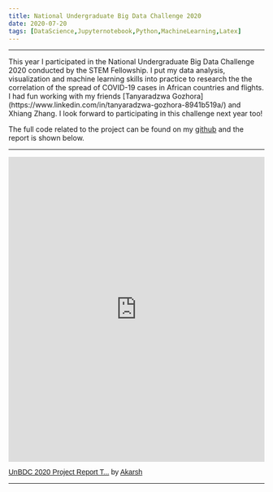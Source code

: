 ```yaml
---
title: National Undergraduate Big Data Challenge 2020
date: 2020-07-20 
tags: [DataScience,Jupyternotebook,Python,MachineLearning,Latex]
---
```


<hr>
This year I participated in the National Undergraduate Big Data Challenge 2020 conducted by the STEM Fellowship.
I put my data analysis, visualization and machine learning skills into practice to research the the correlation of the spread of COVID-19 cases in African countries and flights.
I had fun working with my friends [Tanyaradzwa Gozhora](https://www.linkedin.com/in/tanyaradzwa-gozhora-8941b519a/) and Xhiang Zhang. I look forward to participating in this challenge next year too!

The full code related to the project can be found on my [github](https://github.com/Akarsh654/UnBDC-2020) and the report is shown below.
<hr>
<iframe class="scribd_iframe_embed" title="UnBDC 2020 Project Report Template" src="https://www.scribd.com/embeds/468647578/content?start_page=1&view_mode=scroll&access_key=key-6wx5vGXqzgCWfcYkUW8D" data-auto-height="true" data-aspect-ratio="0.7080062794348508" scrolling="no" width="100%" height="600" frameborder="0"></iframe><p  style="   margin: 12px auto 6px auto;   font-family: Helvetica,Arial,Sans-serif;   font-style: normal;   font-variant: normal;   font-weight: normal;   font-size: 14px;   line-height: normal;   font-size-adjust: none;   font-stretch: normal;   -x-system-font: none;   display: block;"   ><a title="View UnBDC 2020 Project Report Template on Scribd" href="https://www.scribd.com/document/468647578/UnBDC-2020-Project-Report-Template#from_embed"  style="text-decoration: underline;">UnBDC 2020 Project Report T...</a> by <a title="View Akarsh's profile on Scribd" href="https://www.scribd.com/user/466352449/Akarsh#from_embed"  style="text-decoration: underline;">Akarsh</a></p>

---

